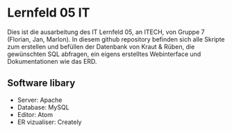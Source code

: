 # Lernfeld 05 IT

Dies ist die ausarbeitung des IT Lernfeld 05, an ITECH, von Gruppe 7 (Florian, Jan, Marlon). In diesem github repository befinden sich alle Skripte zum erstellen und befüllen der Datenbank von Kraut & Rüben, die gewünschten SQL abfragen, ein eigens erstelltes Webinterface und Dokumentationen wie das ERD.



Software libary
---------------

- Server: Apache
- Database: MySQL
- Editor: Atom
- ER vizualiser: Creately
